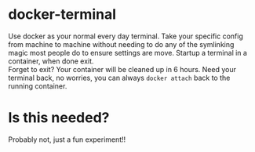 # docker-terminal

Use docker as your normal every day terminal.  Take your specific config from machine to machine without needing 
to do any of the symlinking magic most people do to ensure settings are move.  Startup a terminal in a container, when done exit.  
Forget to exit?  Your container will be cleaned up in 6 hours.  Need your terminal back, no worries, you can always `docker attach`
back to the running container.

# Is this needed?

Probably not, just a fun experiment!!